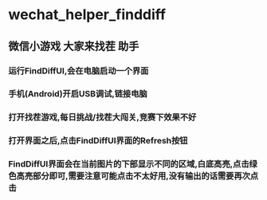# wechat_helper_finddiff

## 微信小游戏 大家来找茬 助手

### 运行FindDiffUI,会在电脑启动一个界面
### 手机(Android)开启USB调试,链接电脑
### 打开找茬游戏,每日挑战/找茬大闯关,竞赛下效果不好
### 打开界面之后,点击FindDiffUI界面的Refresh按钮
### FindDiffUI界面会在当前图片的下部显示不同的区域,白底高亮,点击绿色高亮部分即可,需要注意可能点击不太好用,没有输出的话需要再次点击
